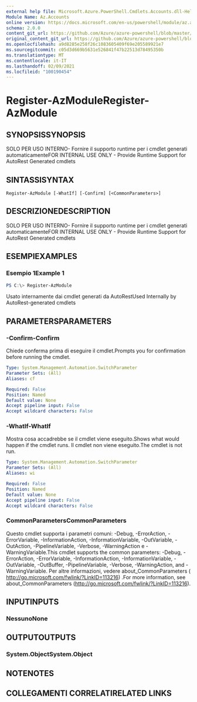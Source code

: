 ```yaml
---
external help file: Microsoft.Azure.PowerShell.Cmdlets.Accounts.dll-Help.xml
Module Name: Az.Accounts
online version: https://docs.microsoft.com/en-us/powershell/module/az.accounts/register-azmodule
schema: 2.0.0
content_git_url: https://github.com/Azure/azure-powershell/blob/master/src/Accounts/Accounts/help/Register-AzModule.md
original_content_git_url: https://github.com/Azure/azure-powershell/blob/master/src/Accounts/Accounts/help/Register-AzModule.md
ms.openlocfilehash: a9d8285e258f26c1083605409f69e205589921e7
ms.sourcegitcommit: c05d3d669b5631e526841f47b22513d78495350b
ms.translationtype: MT
ms.contentlocale: it-IT
ms.lasthandoff: 02/09/2021
ms.locfileid: "100190454"
---
```

# <span data-ttu-id="f1619-101">Register-AzModule</span><span class="sxs-lookup"><span data-stu-id="f1619-101">Register-AzModule</span></span>

## <span data-ttu-id="f1619-102">SYNOPSIS</span><span class="sxs-lookup"><span data-stu-id="f1619-102">SYNOPSIS</span></span>
<span data-ttu-id="f1619-103">SOLO PER USO INTERNO- Fornire il supporto runtime per i cmdlet generati automaticamente</span><span class="sxs-lookup"><span data-stu-id="f1619-103">FOR INTERNAL USE ONLY - Provide Runtime Support for AutoRest Generated cmdlets</span></span>

## <span data-ttu-id="f1619-104">SINTASSI</span><span class="sxs-lookup"><span data-stu-id="f1619-104">SYNTAX</span></span>

```
Register-AzModule [-WhatIf] [-Confirm] [<CommonParameters>]
```

## <span data-ttu-id="f1619-105">DESCRIZIONE</span><span class="sxs-lookup"><span data-stu-id="f1619-105">DESCRIPTION</span></span>
<span data-ttu-id="f1619-106">SOLO PER USO INTERNO- Fornire il supporto runtime per i cmdlet generati automaticamente</span><span class="sxs-lookup"><span data-stu-id="f1619-106">FOR INTERNAL USE ONLY - Provide Runtime Support for AutoRest Generated cmdlets</span></span>

## <span data-ttu-id="f1619-107">ESEMPI</span><span class="sxs-lookup"><span data-stu-id="f1619-107">EXAMPLES</span></span>

### <span data-ttu-id="f1619-108">Esempio 1</span><span class="sxs-lookup"><span data-stu-id="f1619-108">Example 1</span></span>
```powershell
PS C:\> Register-AzModule
```

<span data-ttu-id="f1619-109">Usato internamente dai cmdlet generati da AutoRest</span><span class="sxs-lookup"><span data-stu-id="f1619-109">Used Internally by AutoRest-generated cmdlets</span></span>

## <span data-ttu-id="f1619-110">PARAMETERS</span><span class="sxs-lookup"><span data-stu-id="f1619-110">PARAMETERS</span></span>

### <span data-ttu-id="f1619-111">-Confirm</span><span class="sxs-lookup"><span data-stu-id="f1619-111">-Confirm</span></span>
<span data-ttu-id="f1619-112">Chiede conferma prima di eseguire il cmdlet.</span><span class="sxs-lookup"><span data-stu-id="f1619-112">Prompts you for confirmation before running the cmdlet.</span></span>

```yaml
Type: System.Management.Automation.SwitchParameter
Parameter Sets: (All)
Aliases: cf

Required: False
Position: Named
Default value: None
Accept pipeline input: False
Accept wildcard characters: False
```

### <span data-ttu-id="f1619-113">-WhatIf</span><span class="sxs-lookup"><span data-stu-id="f1619-113">-WhatIf</span></span>
<span data-ttu-id="f1619-114">Mostra cosa accadrebbe se il cmdlet viene eseguito.</span><span class="sxs-lookup"><span data-stu-id="f1619-114">Shows what would happen if the cmdlet runs.</span></span> <span data-ttu-id="f1619-115">Il cmdlet non viene eseguito.</span><span class="sxs-lookup"><span data-stu-id="f1619-115">The cmdlet is not run.</span></span>

```yaml
Type: System.Management.Automation.SwitchParameter
Parameter Sets: (All)
Aliases: wi

Required: False
Position: Named
Default value: None
Accept pipeline input: False
Accept wildcard characters: False
```

### <span data-ttu-id="f1619-116">CommonParameters</span><span class="sxs-lookup"><span data-stu-id="f1619-116">CommonParameters</span></span>
<span data-ttu-id="f1619-117">Questo cmdlet supporta i parametri comuni: -Debug, -ErrorAction, -ErrorVariable, -InformationAction, -InformationVariable, -OutVariable, -OutAction, -PipelineVariable, -Verbose, -WarningAction e -WarningVariable.</span><span class="sxs-lookup"><span data-stu-id="f1619-117">This cmdlet supports the common parameters: -Debug, -ErrorAction, -ErrorVariable, -InformationAction, -InformationVariable, -OutVariable, -OutBuffer, -PipelineVariable, -Verbose, -WarningAction, and -WarningVariable.</span></span> <span data-ttu-id="f1619-118">Per altre informazioni, vedere about_CommonParameters ( http://go.microsoft.com/fwlink/?LinkID=113216) .</span><span class="sxs-lookup"><span data-stu-id="f1619-118">For more information, see about_CommonParameters (http://go.microsoft.com/fwlink/?LinkID=113216).</span></span>

## <span data-ttu-id="f1619-119">INPUT</span><span class="sxs-lookup"><span data-stu-id="f1619-119">INPUTS</span></span>

### <span data-ttu-id="f1619-120">Nessuno</span><span class="sxs-lookup"><span data-stu-id="f1619-120">None</span></span>

## <span data-ttu-id="f1619-121">OUTPUT</span><span class="sxs-lookup"><span data-stu-id="f1619-121">OUTPUTS</span></span>

### <span data-ttu-id="f1619-122">System.Object</span><span class="sxs-lookup"><span data-stu-id="f1619-122">System.Object</span></span>
## <span data-ttu-id="f1619-123">NOTE</span><span class="sxs-lookup"><span data-stu-id="f1619-123">NOTES</span></span>

## <span data-ttu-id="f1619-124">COLLEGAMENTI CORRELATI</span><span class="sxs-lookup"><span data-stu-id="f1619-124">RELATED LINKS</span></span>
